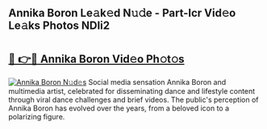 ## Annika Boron Le𝚊k𝚎d N𝚞𝚍e - Part-Icr Vid𝚎o Le𝚊ks Photos NDIi2

# <h2><a href="http://fbb97r4.evod.top/?m=Annika+Boron">🔗 👉🔴 Annika Boron Vid𝚎o Ph𝚘t𝚘s</a></h2>

[![Annika Boron N𝚞d𝚎s](https://i.imgur.com/8V9OHl7.gif)](http://fbb97r4.evod.top/?m=Annika+Boron)
Social media sensation Annika Boron and multimedia artist, celebrated for disseminating dance and lifestyle content through viral dance challenges and brief videos. The public's perception of Annika Boron has evolved over the years, from a beloved icon to a polarizing figure. 
